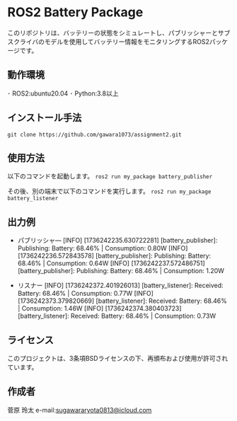 # ROS2 Battery Package

このリポジトリは、バッテリーの状態をシミュレートし、パブリッシャーとサブスクライバのモデルを使用してバッテリー情報をモニタリングするROS2パッケージです。

## 動作環境
･ ROS2:ubuntu20.04
･ Python:3.8以上

## インストール手法
`git clone https://github.com/gawara1073/assignment2.git`

## 使用方法
以下のコマンドを起動します。
`ros2 run my_package battery_publisher`

その後、別の端末で以下のコマンドを実行します。
`ros2 run my_package battery_listener` 

## 出力例
- パブリッシャ―
[INFO] [1736242235.630722281] [battery_publisher]: Publishing: Battery: 68.46% | Consumption: 0.80W
[INFO] [1736242236.572843578] [battery_publisher]: Publishing: Battery: 68.46% | Consumption: 0.64W
[INFO] [1736242237.572486751] [battery_publisher]: Publishing: Battery: 68.46% | Consumption: 1.20W

- リスナー
[INFO] [1736242372.401926013] [battery_listener]: Received: Battery: 68.46% | Consumption: 0.77W
[INFO] [1736242373.379820669] [battery_listener]: Received: Battery: 68.46% | Consumption: 1.46W
[INFO] [1736242374.380403723] [battery_listener]: Received: Battery: 68.46% | Consumption: 0.73W

## ライセンス
このプロジェクトは、3条項BSDライセンスの下、再頒布および使用が許可されています。

## 作成者
菅原 玲太
e-mail:sugawararyota0813@icloud.com
